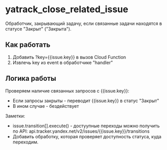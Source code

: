# yatrack_close_related_issue
Обработчик, закрывающий задачу, если связанные задачи находятся в статусе "Закрыт" ("Закрыта").

## Как работать
1. Добавить ?key={{issue.key}} в вызов Cloud Function
2. Извлечь key из event в обработчике "handler"

## Логика работы
Проверяем наличие связанных запросов с {{issue.key}}:
  - Если запросы закрыты - переводит {{issue.key}} в статус "Закрыт"
  - В ином случае - бездействует

Заметки:
- issue.transition[].execute() - достуупные переходы можно получить по API: api.tracker.yandex.net/v2/issues/{{issue.key}}/transitions
- Добавить обработку, которая проверяет доступность статуса, куда переходим.
